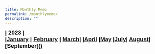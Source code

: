 ```yaml
---
title: Monthly Memo
permalink: /monthlymemo/
description: ""
---
```

<span style="font-size:14.0pt;font-family:Arial;color:black"><b>| 2023 |<span style="font-size:14.0pt;font-family:Arial;color:black"><b><br>
|[January](/files/Monthly%20Memo/Janmemo2023.pdf)
| [February](/files/Monthly%20Memo/Febmemo2023.pdf)
| [March](/files/Monthly%20Memo/Marchmemo2023.pdf)| 
|[April](/files/Monthly%20Memo/aprilmemo.pdf)
|[May](/files/Monthly%20Memo/maymemo2023.pdf)
|[July](/files/Monthly%20Memo/july%20memo.pdf)| 
[August](/files/Monthly%20Memo/august%20kcs%20memo.pdf)| 
[September][](/files/Monthly%20Memo/septembermemo.pdf)()</b></span></b></span>